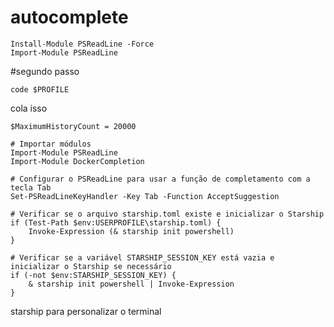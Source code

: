 # autocomplete

````javascirpt
Install-Module PSReadLine -Force
Import-Module PSReadLine
````
#segundo passo
````javascirpt
code $PROFILE
````
cola isso
````javascirpt
$MaximumHistoryCount = 20000

# Importar módulos
Import-Module PSReadLine
Import-Module DockerCompletion

# Configurar o PSReadLine para usar a função de completamento com a tecla Tab
Set-PSReadLineKeyHandler -Key Tab -Function AcceptSuggestion

# Verificar se o arquivo starship.toml existe e inicializar o Starship
if (Test-Path $env:USERPROFILE\starship.toml) {
    Invoke-Expression (& starship init powershell)
}

# Verificar se a variável STARSHIP_SESSION_KEY está vazia e inicializar o Starship se necessário
if (-not $env:STARSHIP_SESSION_KEY) {
    & starship init powershell | Invoke-Expression
}

````
starship para personalizar o terminal
